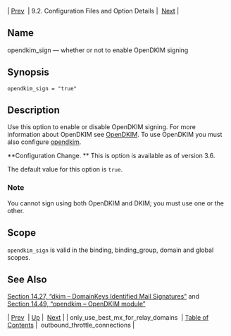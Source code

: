 | [Prev](conf.ref.only_use_best_mx_for_relay_domains)  | 9.2. Configuration Files and Option Details |  [Next](conf.ref.outbound_throttle_connections.php) |

<a name="conf.ref.opendkim_sign"></a>
## Name

opendkim_sign — whether or not to enable OpenDKIM signing

## Synopsis

`opendkim_sign = "true"`

<a name="idp10504160"></a>
## Description

Use this option to enable or disable OpenDKIM signing. For more information about OpenDKIM see [OpenDKIM](http://www.opendkim.org/). To use OpenDKIM you must also configure [opendkim](modules.opendkim "14.49. opendkim – OpenDKIM module").

**Configuration Change. ** This is option is available as of version 3.6.

The default value for this option is `true`.

### Note

You cannot sign using both OpenDKIM and DKIM; you must use one or the other.

<a name="idp10510192"></a>
## Scope

`opendkim_sign` is valid in the binding, binding_group, domain and global scopes.

<a name="idp10511792"></a>
## See Also

[Section 14.27, “dkim – DomainKeys Identified Mail Signatures”](modules.dkim "14.27. dkim – DomainKeys Identified Mail Signatures") and [Section 14.49, “opendkim – OpenDKIM module”](modules.opendkim.php "14.49. opendkim – OpenDKIM module")

| [Prev](conf.ref.only_use_best_mx_for_relay_domains)  | [Up](conf.ref.files.php) |  [Next](conf.ref.outbound_throttle_connections.php) |
| only_use_best_mx_for_relay_domains  | [Table of Contents](index) |  outbound_throttle_connections |
